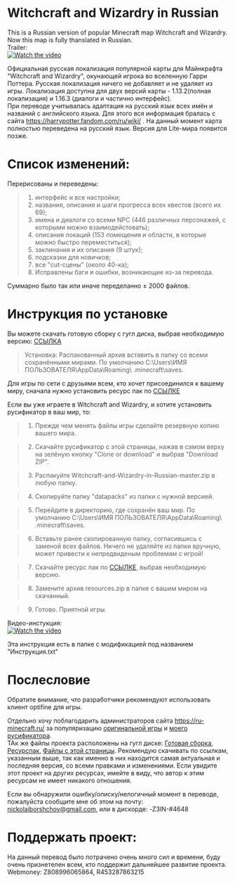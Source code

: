 # Witchcraft and Wizardry in Russian
  This is a Russian version of popular Minecraft map Witchcraft and Wizardry. Now this map is fully thanslated in Russian.  
Trailer:  
[![Watch the video](https://img.youtube.com/vi/wK_dRJeQX0w/hqdefault.jpg)](https://youtu.be/wK_dRJeQX0w)

  Официальная русская локализация популярной карты для Майнкрафта "Witchcraft and Wizardry", окунающей игрока во вселенную Гарри Поттера. Русская локализация ничего не добавляет и не удаляет из игры. Локализация доступна для двух версий карты - 1.13.2(полная локализация) и 1.16.3 (диалоги и частично интерфейс).  
  При переводе учитывалась адаптация на русский язык всех имён и названий с английского языка. Для этого вся информация бралась с сайта https://harrypotter.fandom.com/ru/wiki/ . На данный момент карта полностью переведена на русский язык. Версия для Lite-мира появится позже.

# Список изменений:  

Перерисованы и переведены:
>1) интерфейс и все настройки;
>2) названия, описания и шаги прогресса всех квестов (всего их 69);
>3) имена и диалоги со всеми NPC (446 различных персонажей, с которыми можно взаимодейстовать);
>4) описания локаций (153 помещения и области, в которые можно быстро переместиться);
>5) заклинания и их описания (9 штук);
>6) подсказки для новичков;
>7) все "cut-сцены" (около 40-ка);
>8) Исправлены баги и ошибки, возникающие из-за перевода.  
  
  Суммарно было так или иначе переделанно ± 2000 файлов.
  
# Инструкция по установке  

  Вы можете скачать готовую сборку с гугл диска, выбрав необходимую версию: [ССЫЛКА](https://drive.google.com/drive/folders/1N-pXBGT4-jjfFW2-wPbayiv6zhDFvMep?usp=sharing)  
  
  >Установка: Распакованный архив вставить в папку со всеми сохранёнными мирами. По умолчанию C:\Users\ИМЯ ПОЛЬЗОВАТЕЛЯ\AppData\Roaming\ .minecraft\saves.
  
  Для игры по сети с друзьями всем, кто хочет присоединился к вашему миру, сначала нужно установить ресурс пак по [ССЫЛКЕ](https://drive.google.com/drive/u/0/folders/1JKfyq4R4wo5IZcvuxuTQ1c0f4X8D4wZU)  
  
  Если вы уже играете в Witchcraft and Wizardry, и хотите установить русификатор в ваш мир, то:  
    
  >1. Прежде чем менять файлы игры сделайте резервную копию вашего мира.
  
  >2. Скачайте русификатор с этой страницы, нажав в самом верху на зелёную кнопку "Clone or download" и выбрав "Download ZIP".
  
  >3. Распакуйте Witchcraft-and-Wizardry-in-Russian-master.zip в любую папку.  
  
  >4. Cкопируйте папку "datapacks" из папки с нужной версией.  
  
  >5. Перейдите в директорию, где сохранён ваш мир. По умолчанию C:\Users\ИМЯ ПОЛЬЗОВАТЕЛЯ\AppData\Roaming\ .minecraft\saves.  
  
  >6. Вставьте ранее скопированную папку, согласившись с заменой всех файлов. Ничего не удаляйте из папки вручную, может привести к непредвиденым проблемам с игрой!
  
  >7. Скачайте ресурс пак по [ССЫЛКЕ](https://drive.google.com/drive/u/0/folders/1JKfyq4R4wo5IZcvuxuTQ1c0f4X8D4wZU), выбрав необходимую версию.
  
  >8. Замените архив resources.zip в папке с вашим миром на скачанный.
  
  >9. Готово. Приятной игры.
  
  Видео-инстукция:  
[![Watch the video](https://img.youtube.com/vi/uDszYegDzN4/hqdefault.jpg)](https://youtu.be/uDszYegDzN4)
  
  Эта инструкция есть в папке с модификацией под названием "Инструкция.txt"
 
 # Послесловие
 
  Обратите внимание, что разработчики рекомендуют использовать клиент optifine для игры.  
  
  Отдельно хочу поблагодарить администраторов сайта https://ru-minecraft.ru/ за популяризацию [оригинальной игры](https://ru-minecraft.ru/mody-minecraft/62629-witchcraft-and-wizardry.html) и [моего русификатора](https://ru-minecraft.ru/fayly-dlya-minecraft/62515-witchcraft-and-wizardry-perevod-na-russkiy.html).  
   ТАк же файлы проекта расположены на гугл диске: [Готовая сборка](https://drive.google.com/drive/folders/1N-pXBGT4-jjfFW2-wPbayiv6zhDFvMep?usp=sharing), [Ресурспак](https://drive.google.com/drive/u/0/folders/1JKfyq4R4wo5IZcvuxuTQ1c0f4X8D4wZU), [Файлы с этой страницы](https://drive.google.com/drive/folders/1KZaP_0HES0AIWg5HRYeD1tuYbo8-ItXR). Рекомендую скачивать по ссылкам, указанным выше, так как именно в них находится самая актуальная и последняя версия, со всеми правками и изменениями. Если увидите этот проект на других ресурсах, имейте в виду, что автор к этим ресурсам не имеет никакого отношения.  

Если вы обнаружили ошибку/описку/нелогичный момент в переводе, пожалуйста сообщите мне об этом на почту: nickolaiborshchov@gmail.com, или в дискорде: -Z3IN-#4648 

# Поддержать проект:  
На данный перевод было потрачено очень много сил и времени, буду очень признетелен всем, кто поддержит дальнейшее развитие проекта.  
Webmoney: Z808996065864, R453287863215
